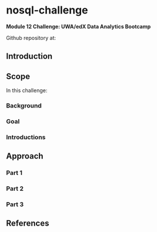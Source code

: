 # nosql-challenge

**Module 12 Challenge: UWA/edX Data Analytics Bootcamp**

Github repository at: 

## Introduction

## Scope

In this challenge:

### Background

### Goal

### Introductions

## Approach

### Part 1

### Part 2

### Part 3

## References
